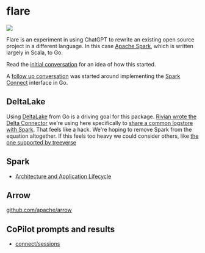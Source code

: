 # flare

<img src="https://media1.tenor.com/m/R56Js9FnFmYAAAAC/flair-office-space.gif" />

Flare is an experiment in using ChatGPT to rewrite an existing open source project in a different language. In this case [Apache Spark](https://spark.apache.org/), which is written largely in Scala, to Go.

Read the [initial conversation](ChatGPT_Getting_Started.md) for an idea of how this started.

A [follow up conversation](ChatGPT_Spark_Connect.md) was started around implementing the [Spark Connect](https://spark.apache.org/docs/latest/spark-connect-overview.html) interface in Go.

## DeltaLake

Using [DeltaLake](https://delta.io/) from Go is a driving goal for this package. [Rivian wrote the Delta Connector](https://github.com/rivian/delta-go) we're using here specifically to [share a common logstore with Spark](https://delta.io/blog/rivian-delta-go/). That feels like a hack. We're hoping to remove Spark from the equation altogether. If this feels too heavy we could consider others, like [the one supported by treeverse](https://github.com/treeverse/delta-go)

## Spark

* [Architecture and Application Lifecycle](https://www.systemsltd.com/blogs/apache-spark-architecture-and-application-lifecycle)

## Arrow

[github.com/apache/arrow](https://github.com/apache/arrow)

## CoPilot prompts and results

* [connect/sessions](/session.copilot.md)
